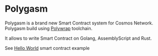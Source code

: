 # Polygasm

Polygasm is a brand new Smart Contract system for Cosmos Network.
Polygasm build using [Polywrap](https://polywrap.io/) toolchain.

It allows to write Smart Contract on Golang, AssemblyScript and Rust.

See [Hello World](https://github.com/ConsiderItDone/polygasm-hello-world-as/) smart contract example